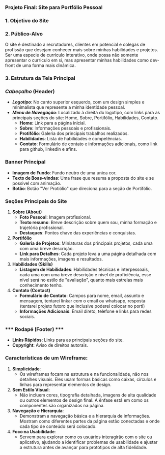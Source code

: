 ### Projeto Final: Site para Portfólio Pessoal

### 1. Objetivo do Site


### 2. Público-Alvo

O site é destinado a recrutadores, clientes em potencial e colegas de profissão que desejam conhecer mais sobre minhas habilidades e projetos. Ser uma especie de curriculo interativo, onde possa não somente apresentar o curriculo em si, mas apresentar minhas habilidades como dev-front de uma forma mais dinâmica.

### 3. Estrutura da Tela Principal

### ***Cabeçalho* (Header)**

- ***Logotipo***: No canto superior esquerdo, com um design simples e minimalista que represente a minha identidade pessoal.
- ***Menu de Navegação***: Localizado à direita do logotipo, com links para as principais seções do site: Home, Sobre, Portifólio, Habilidades, Contato.
    - **Home**: Link para a página inicial.
    - **Sobre**: Informações pessoais e profissionais.
    - **Protifólio**: Galeria dos principais trabalhos realizados.
    - **Habilidades**: Lista de habilidades e competências.
    - **Contato**: Formulário de contato e informações adicionais, como link para github, linkedin e afins.

### **Banner Principal**

- **Imagem de Fundo**: Fundo neutro de uma unica cor.
- **Texto de Boas-vindas**: Uma frase que resuma a proposta do site e se possivel com animação.
- **Botão**: Botão "Ver Protiólio" que direciona para a seção de Portifólio.

### **Seções Principais do Site**

1. **Sobre (About)**
    - **Foto Pessoal**: Imagem profissional.
    - **Texto resumo**: Breve descrição sobre quem sou, minha formação e trajetória profissional.
    - **Destaques**: Pontos chave das experiências e conquistas.
2. **Portifólio**
    - **Galeria de Projetos**: Miniaturas dos principais projetos, cada uma com uma breve descrição.
    - **Link para Detalhes**: Cada projeto leva a uma página detalhada com mais informações, imagens e resultados.
3. **Habilidades (Skills)**
    - **Listagem de Habilidades**: Habilidades técnicas e interpessoais, cada uma com uma breve descrição e nível de proficiência, esse nível será no estilo de "avaliação", quanto mais estrelas mais conhecimento tenho.
4. **Contato (Contact)**
    - **Formulário de Contato**: Campos para nome, email, assunto e mensagem, tentarei linkar com o email ou whatsapp, resposta (tentarei projeto futoro que inclusive poderei colocar no porti)
    - **Informações Adicionais**: Email direto, telefone e links para redes sociais.

### *** Rodapé (Footer) ***

- **Links Rápidos**: Links para as principais seções do site.
- **Copyright**: Aviso de direitos autorais.

### Características de um Wireframe:

1. **Simplicidade**:
    - Os wireframes focam na estrutura e na funcionalidade, não nos detalhes visuais. Eles usam formas básicas como caixas, círculos e linhas para representar elementos de design.
2. **Sem Estilo Visual**:
    - Não incluem cores, tipografia detalhada, imagens de alta qualidade ou outros elementos de design final. A ênfase está em como os componentes são organizados na página.
3. **Navegação e Hierarquia**:
    - Demonstram a navegação básica e a hierarquia de informações. Mostram como diferentes partes da página estão conectadas e onde cada tipo de conteúdo será colocado.
4. **Foco na Usabilidade**:
    - Servem para explorar como os usuários interagirão com o site ou aplicativo, ajudando a identificar problemas de usabilidade e ajustar a estrutura antes de avançar para protótipos de alta fidelidade.
